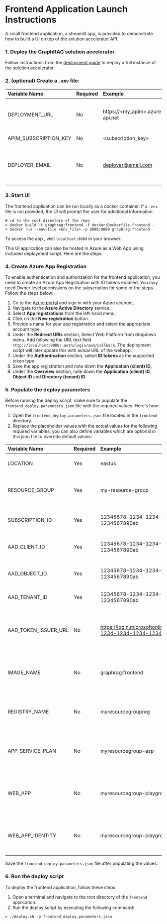 # Frontend Application Launch Instructions
A small frontend application, a streamlit app, is provided to demonstrate how to build a UI on top of the solution accelerator API.

### 1. Deploy the GraphRAG solution accelerator
Follow instructions from the [deployment guide](../docs/DEPLOYMENT-GUIDE.md) to deploy a full instance of the solution accelerator.

### 2. (optional) Create a `.env` file:

| Variable Name | Required | Example | Description |
| :--- | --- | :--- | ---: |
DEPLOYMENT_URL        | No | https://<my_apim>.azure-api.net | Base url of the deployed graphrag API. Also referred to as the APIM Gateway URL.
APIM_SUBSCRIPTION_KEY | No | <subscription_key> | A [subscription key](https://learn.microsoft.com/en-us/azure/api-management/api-management-subscriptions) generated by APIM.
DEPLOYER_EMAIL        | No | deployer@email.com | Email address of the person/organization that deployed the solution accelerator.

### 3. Start UI

The frontend application can be run locally as a docker container. If a `.env` file is not provided, the UI will prompt the user for additional information.

```
# cd to the root directory of the repo
> docker build -t graphrag:frontend -f docker/Dockerfile-frontend .
> docker run --env-file <env_file> -p 8080:8080 graphrag:frontend
```
To access the app , visit `localhost:8080` in your browser.

This UI application can also be hosted in Azure as a Web App using included deployment script. Here are the steps: 

### 4. Create Azure App Registration

To enable authentication and authorization for the frontend application, you need to create an Azure App Registration with ID tokens enabled. You may need Owner level permissions on the subscription for some of the steps. Follow the steps below:

1. Go to the [Azure portal](https://portal.azure.com) and sign in with your Azure account.
2. Navigate to the **Azure Active Directory** service.
3. Select **App registrations** from the left-hand menu.
4. Click on the **New registration** button.
5. Provide a name for your app registration and select the appropriate account type.
6. Under the **Redirect URIs** section, Select Web Platform from dropdown menu. Add following the URL text field `http://localhost:8080/.auth/login/aad/callback`. The deployment script will later update this with actual URL of the webapp.
7. Under the **Authentication** section, select **ID tokens** as the supported token type.
8. Save the app registration and note down the **Application (client) ID**,
9. Under the **Overview** section, note down the **Application (client) ID**, **Object ID** and **Directory (tenant) ID**.

### 5. Populate the deploy parameters

Before running the deploy script, make sure to populate the `frontend_deploy.parameters.json` file with the required values. Here's how:

1. Open the `frontend_deploy.parameters.json` file located in the `frontend` directory.
2. Replace the placeholder values with the actual values for the following required variables, you can also define variables which are optional in this json file to override default values:

| Variable Name   | Required | Example                                | Description                                                     |
| :-------------- | :------- | :------------------------------------- | :-------------------------------------------------------------- |
| LOCATION        | Yes      | eastus                                 | The Azure region where the resources will be deployed.          |
| RESOURCE_GROUP  | Yes      | my-resource-group                      | The name of the Azure resource group where the resources will be created. |
| SUBSCRIPTION_ID | Yes      | 12345678-1234-1234-1234-1234567890ab   | The ID of the Azure subscription where the resources will be deployed. |
| AAD_CLIENT_ID   | Yes      | 12345678-1234-1234-1234-1234567890ab   | The client ID of the Azure Active Directory (AAD) app registration. |
| AAD_OBJECT_ID   | Yes      | 12345678-1234-1234-1234-1234567890ab   | The object ID of the Azure Active Directory (AAD) app registration. |
| AAD_TENANT_ID   | Yes      | 12345678-1234-1234-1234-1234567890ab   | The ID of the Azure Active Directory (AAD) tenant.               |			
| AAD_TOKEN_ISSUER_URL | No       | https://login.microsoftonline.com/12345678-1234-1234-1234-1234567890ab/v2.0 | The URL of the Azure Active Directory (AAD) token issuer. Defaults to the tenant-specific issuer URL. |
| IMAGE_NAME           | No       | graphrag:frontend                      | The name of the Docker image for the frontend application. Defaults to "graphrag:frontend". |
| REGISTRY_NAME        | No       | myresourcegroupreg                      | The name of the Azure Container Registry. Defaults to the resource group name with "reg" appended. |
| APP_SERVICE_PLAN     | No       | myresourcegroup-asp                     | The name of the Azure App Service plan. Defaults to the resource group name with "asp" appended. |
| WEB_APP              | No       | myresourcegroup-playground              | The name of the Azure Web App. Defaults to the resource group name with "playground" appended. |
| WEB_APP_IDENTITY     | No       | myresourcegroup-playground-identity     | The name of the managed identity for the Azure Web App. Defaults to the web app name with "identity" appended. |

Save the `frontend_deploy.parameters.json` file after populating the values.

### 6. Run the deploy script

To deploy the frontend application, follow these steps:

1. Open a terminal and navigate to the root directory of the `frontend` application.
2. Run the deploy script by executing the following command:

```
> ./deploy.sh -p frontend_deploy.parameters.json
```